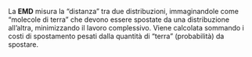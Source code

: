 La **EMD** misura la “distanza” tra due distribuzioni, immaginandole come “molecole di terra” che devono essere spostate da una distribuzione all’altra, minimizzando il lavoro complessivo. Viene calcolata sommando i costi di spostamento pesati dalla quantità di “terra” (probabilità) da spostare.